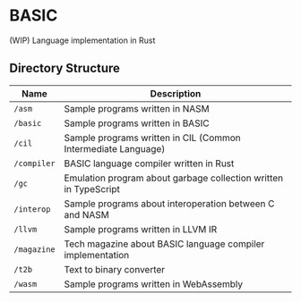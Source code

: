 # BASIC

(WIP) Language implementation in Rust

## Directory Structure

| Name | Description |
| --- | --- |
| `/asm` | Sample programs written in NASM |
| `/basic` | Sample programs written in BASIC |
| `/cil` | Sample programs written in CIL (Common Intermediate Language) |
| `/compiler` | BASIC language compiler written in Rust |
| `/gc` | Emulation program about garbage collection written in TypeScript |
| `/interop` | Sample programs about interoperation between C and NASM |
| `/llvm` | Sample programs written in LLVM IR |
| `/magazine` | Tech magazine about BASIC language compiler implementation |
| `/t2b` | Text to binary converter |
| `/wasm` | Sample programs written in WebAssembly |
